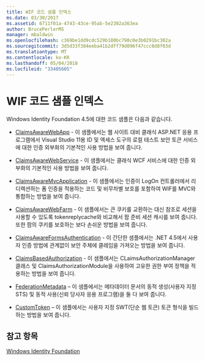 ```yaml
---
title: WIF 코드 샘플 인덱스
ms.date: 03/30/2017
ms.assetid: 6711f01a-4743-43ce-95ab-5e2302a363ea
author: BrucePerlerMS
manager: mbaldwin
ms.openlocfilehash: c369be1dd9cdc529b180bc798c0e3b0291bc382a
ms.sourcegitcommit: 3d5d33f384eeba41b2dff79d096f47ccc8d8f03d
ms.translationtype: MT
ms.contentlocale: ko-KR
ms.lasthandoff: 05/04/2018
ms.locfileid: "33405605"
---
```

# <a name="wif-code-sample-index"></a>WIF 코드 샘플 인덱스
Windows Identity Foundation 4.5에 대한 코드 샘플은 다음과 같습니다.  
  
-   [ClaimsAwareWebApp](http://go.microsoft.com/fwlink/?LinkID=248405) - 이 샘플에서는 웹 사이트 대비 클래식 ASP.NET 응용 프로그램에서 Visual Studio 11용 ID 및 액세스 도구의 로컬 테스트 보안 토큰 서비스에 대한 인증 외부화의 기본적인 사용 방법을 보여 줍니다.  
  
-   [ClaimsAwareWebService](http://go.microsoft.com/fwlink/?LinkID=248406) - 이 샘플에서는 클래식 WCF 서비스에 대한 인증 외부화의 기본적인 사용 방법을 보여 줍니다.  
  
-   [ClaimsAwareMvcApplication](http://go.microsoft.com/fwlink/?LinkID=248407) - 이 샘플에서는 인증이 LogOn 컨트롤러에서 리디렉션하는 폼 인증을 적용하는 코드 및 비무차별 보호를 포함하여 WIF를 MVC와 통합하는 방법을 보여 줍니다.  
  
-   [ClaimsAwareWebFarm](http://go.microsoft.com/fwlink/?LinkID=248408) - 이 샘플에서는 큰 쿠키를 교환하는 대신 참조로 세션을 사용할 수 있도록 tokenreplycache와 비교해서 팜 준비 세션 캐시를 보여 줍니다. 또한 팜의 쿠키를 보호하는 보다 손쉬운 방법을 보여 줍니다.  
  
-   [ClaimsAwareFormsAuthentication](http://go.microsoft.com/fwlink/?LinkID=248409) - 이 간단한 샘플에서는 .NET 4.5에서 사용자 인증 방법에 관계없이 보안 주체에 클레임을 가져오는 방법을 보여 줍니다.  
  
-   [ClaimsBasedAuthorization](http://go.microsoft.com/fwlink/?LinkID=248410) - 이 샘플에서는 CLaimsAuthorizationManager 클래스 및 ClaimsAuthorizationModule을 사용하여 고유한 권한 부여 정책을 적용하는 방법을 보여 줍니다.  
  
-   [FederationMetadata](http://go.microsoft.com/fwlink/?LinkID=248411) – 이 샘플에서는 메타데이터 문서의 동적 생성(사용자 지정 STS) 및 동적 사용(신뢰 당사자 응용 프로그램)을 둘 다 보여 줍니다.  
  
-   [CustomToken](http://go.microsoft.com/fwlink/?LinkID=248412) – 이 샘플에서는 사용자 지정 SWT(단순 웹 토큰) 토큰 형식을 빌드하는 방법을 보여 줍니다.  
  
## <a name="see-also"></a>참고 항목  
 [Windows Identity Foundation](../../../docs/framework/security/index.md)
